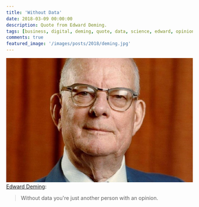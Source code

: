 ```yaml
---
title: 'Without Data'
date: 2018-03-09 00:00:00
description: Quote from Edward Deming.
tags: [business, digital, deming, quote, data, science, edward, opinion, continuous improvement]
comments: true
featured_image: '/images/posts/2018/deming.jpg'
---
```


![](/images/posts/2018/deming.jpg)
[Edward Deming](https://en.wikipedia.org/wiki/W._Edwards_Deming):

> Without data you're just another person with an opinion.